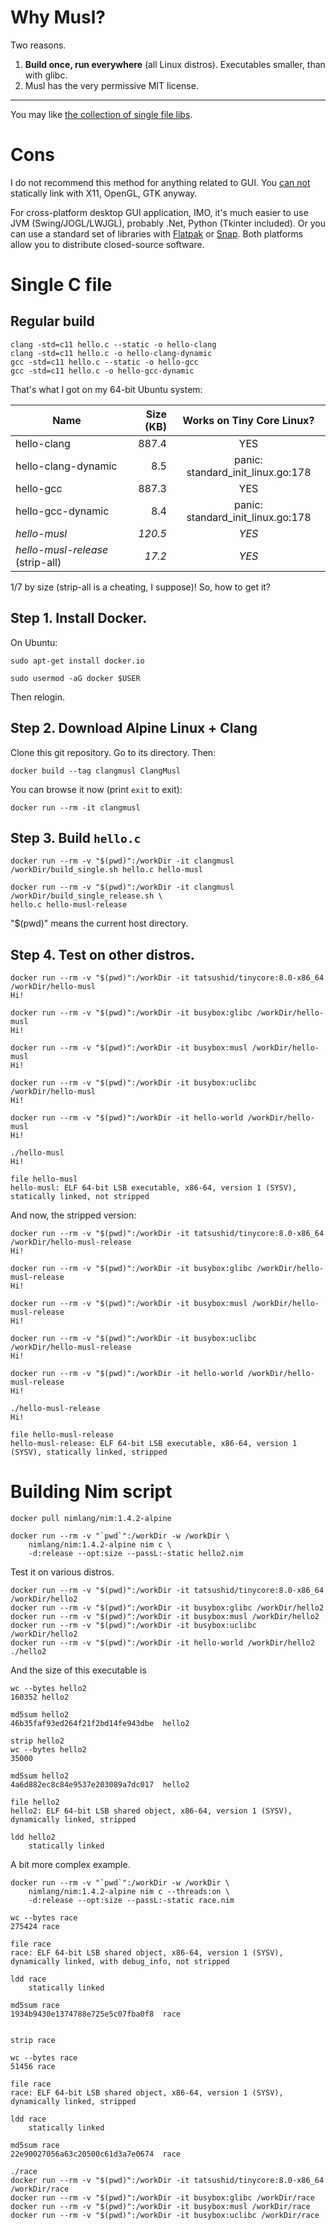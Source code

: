 # Why Musl?

Two reasons.

1. **Build once, run everywhere** (all Linux distros). Executables smaller, than with glibc.
2. Musl has the very permissive MIT license.

--------

You may like [the collection of single file libs](https://github.com/nothings/single_file_libs).

# Cons

I do not recommend this method for anything related to GUI.
You [can not](https://lobste.rs/s/qx5zuo/how_create_portable_linux_binaries_even)
statically link with X11, OpenGL, GTK anyway.

For cross-platform desktop GUI application, IMO, it's much easier to use JVM (Swing/JOGL/LWJGL),
probably .Net, Python (Tkinter included). Or you can use a standard set of libraries with [Flatpak](https://docs.flatpak.org/en/latest/available-runtimes.html) or [Snap](https://snapcraft.io/docs/creating-a-snap). Both platforms allow you to distribute closed-source software.

# Single C file

## Regular build

    clang -std=c11 hello.c --static -o hello-clang
    clang -std=c11 hello.c -o hello-clang-dynamic
    gcc -std=c11 hello.c --static -o hello-gcc
    gcc -std=c11 hello.c -o hello-gcc-dynamic

That's what I got on my 64-bit Ubuntu system:

| Name                    | Size (KB) | Works on Tiny Core Linux?         |
| ----------------------- | --------: | :-------------------------------: |
| hello-clang             |     887.4 | YES                               |
| hello-clang-dynamic     |       8.5 | panic: standard_init_linux.go:178 |
| hello-gcc               |     887.3 | YES                               |
| hello-gcc-dynamic       |       8.4 | panic: standard_init_linux.go:178 |
| *hello-musl*            |   *120.5* | *YES*                             |
| *hello-musl-release* (strip-all)   |    *17.2* | *YES*                             |

1/7 by size (strip-all is a cheating, I suppose)! So, how to get it?

## Step 1. Install Docker.

On Ubuntu:

    sudo apt-get install docker.io

    sudo usermod -aG docker $USER
    
Then relogin.

## Step 2. Download Alpine Linux + Clang

Clone this git repository. Go to its directory. Then:

    docker build --tag clangmusl ClangMusl

You can browse it now (print `exit` to exit):

    docker run --rm -it clangmusl

## Step 3. Build `hello.c`

    docker run --rm -v "$(pwd)":/workDir -it clangmusl /workDir/build_single.sh hello.c hello-musl
    
    docker run --rm -v "$(pwd)":/workDir -it clangmusl /workDir/build_single_release.sh \
    hello.c hello-musl-release

"$(pwd)" means the current host directory.

## Step 4. Test on other distros.

    docker run --rm -v "$(pwd)":/workDir -it tatsushid/tinycore:8.0-x86_64 /workDir/hello-musl
    Hi!

    docker run --rm -v "$(pwd)":/workDir -it busybox:glibc /workDir/hello-musl
    Hi!

    docker run --rm -v "$(pwd)":/workDir -it busybox:musl /workDir/hello-musl
    Hi!

    docker run --rm -v "$(pwd)":/workDir -it busybox:uclibc /workDir/hello-musl
    Hi!

    docker run --rm -v "$(pwd)":/workDir -it hello-world /workDir/hello-musl
    Hi!

    ./hello-musl 
    Hi!

    file hello-musl
    hello-musl: ELF 64-bit LSB executable, x86-64, version 1 (SYSV), statically linked, not stripped

And now, the stripped version:

    docker run --rm -v "$(pwd)":/workDir -it tatsushid/tinycore:8.0-x86_64 /workDir/hello-musl-release
    Hi!

    docker run --rm -v "$(pwd)":/workDir -it busybox:glibc /workDir/hello-musl-release
    Hi!

    docker run --rm -v "$(pwd)":/workDir -it busybox:musl /workDir/hello-musl-release
    Hi!

    docker run --rm -v "$(pwd)":/workDir -it busybox:uclibc /workDir/hello-musl-release
    Hi!

    docker run --rm -v "$(pwd)":/workDir -it hello-world /workDir/hello-musl-release
    Hi!

    ./hello-musl-release
    Hi!

    file hello-musl-release
    hello-musl-release: ELF 64-bit LSB executable, x86-64, version 1 (SYSV), statically linked, stripped

# Building Nim script

```
docker pull nimlang/nim:1.4.2-alpine
```

```
docker run --rm -v "`pwd`":/workDir -w /workDir \
    nimlang/nim:1.4.2-alpine nim c \
    -d:release --opt:size --passL:-static hello2.nim
```

Test it on various distros.

    docker run --rm -v "$(pwd)":/workDir -it tatsushid/tinycore:8.0-x86_64 /workDir/hello2
    docker run --rm -v "$(pwd)":/workDir -it busybox:glibc /workDir/hello2
    docker run --rm -v "$(pwd)":/workDir -it busybox:musl /workDir/hello2
    docker run --rm -v "$(pwd)":/workDir -it busybox:uclibc /workDir/hello2
    docker run --rm -v "$(pwd)":/workDir -it hello-world /workDir/hello2
    ./hello2

And the size of this executable is

```
wc --bytes hello2
160352 hello2

md5sum hello2
46b35faf93ed264f21f2bd14fe943dbe  hello2

strip hello2
wc --bytes hello2
35000

md5sum hello2
4a6d882ec8c84e9537e203089a7dc017  hello2

file hello2
hello2: ELF 64-bit LSB shared object, x86-64, version 1 (SYSV), dynamically linked, stripped

ldd hello2
	statically linked
```

A bit more complex example.

```
docker run --rm -v "`pwd`":/workDir -w /workDir \
    nimlang/nim:1.4.2-alpine nim c --threads:on \
    -d:release --opt:size --passL:-static race.nim

wc --bytes race
275424 race

file race
race: ELF 64-bit LSB shared object, x86-64, version 1 (SYSV), dynamically linked, with debug_info, not stripped

ldd race
	statically linked

md5sum race
1934b9430e1374788e725e5c07fba0f8  race


strip race

wc --bytes race
51456 race

file race
race: ELF 64-bit LSB shared object, x86-64, version 1 (SYSV), dynamically linked, stripped

ldd race
	statically linked

md5sum race
22e90027056a63c20500c61d3a7e0674  race
```

```
./race
docker run --rm -v "$(pwd)":/workDir -it tatsushid/tinycore:8.0-x86_64 /workDir/race
docker run --rm -v "$(pwd)":/workDir -it busybox:glibc /workDir/race
docker run --rm -v "$(pwd)":/workDir -it busybox:musl /workDir/race
docker run --rm -v "$(pwd)":/workDir -it busybox:uclibc /workDir/race
```
